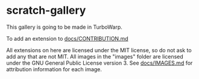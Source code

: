 # scratch-gallery
This gallery is going to be made in TurboWarp.

To add an extension to [docs/CONTRIBUTION.md](https://github.com/SurvExe1Pc/scratch-gallery/tree/main/docs/CONTRIBUTION.md)

All extensions on here are licensed under the MIT license, so do not ask to add any that are not MIT.
All images in the "images" folder are licensed under the GNU General Public License version 3. See [docs/IMAGES.md](https://github.com/SurvExe1Pc/scratch-gallery/tree/main/docs/IMAGES.md) for attribution information for each image.
